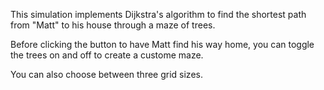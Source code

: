 This simulation implements Dijkstra's algorithm to find the shortest path from "Matt" to his house through a maze of trees.

Before clicking the button to have Matt find his way home, you can toggle the trees on and off to create a custome maze.

You can also choose between three grid sizes.